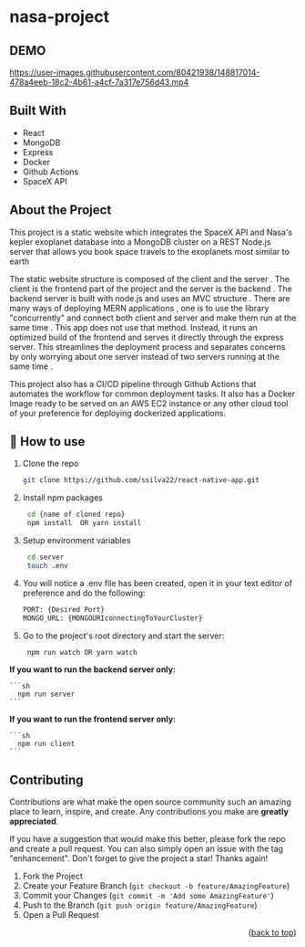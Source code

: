 # nasa-project



## DEMO



https://user-images.githubusercontent.com/80421938/148817014-478a4eeb-18c2-4b61-a4cf-7a317e756d43.mp4




## Built With
* React
* MongoDB
* Express
* Docker
* Github Actions
* SpaceX API

## About the Project

<p>This project is a static website which integrates the SpaceX API and Nasa's kepler exoplanet database into a MongoDB cluster on a REST 
Node.js server that allows you book space travels to the exoplanets most similar to earth

  The static website structure is composed of the client and the server . The client is the frontend part of the project and the server is the backend . The backend server is built with node.js and uses an MVC structure . There are many ways of deploying MERN applications , one is to use the library "concurrently" and connect both client and server and make them run at the same time . This app does not use that method. Instead, it runs an optimized build of the frontend and serves it directly through the express server. This streamlines the deployment process and separates concerns by only worrying about one server instead of two servers running at the same time .
  
This project also has a CI/CD pipeline through Github Actions that automates the workflow for common deployment tasks. It also has a Docker Image ready to be served on an AWS EC2 instance or any other cloud tool of your preference for deploying dockerized applications.
  


</p>





## 🚀 How to use
1. Clone the repo
   ```sh
   git clone https://github.com/ssilva22/react-native-app.git
   ```
2. Install npm packages
   ```sh
    cd {name of cloned repo}
    npm install  OR yarn install
   ```
3. Setup environment variables
   ```sh
    cd server
    touch .env
   ```
4. You will notice a .env file has been created, open it in your text editor of preference and do the following:

      ```sh
    PORT: {Desired Port}
    MONGO_URL: {MONGOURIconnectingToYourCluster}
   ```
5. Go to the project's root directory and start the server:
  
     ```sh
      npm run watch OR yarn watch
   ```
   
 <strong>If you want to run the backend server only: </strong>
  
    ```sh
      npm run server
    ```
    
  <strong>If you want to run the frontend server only: </strong>
   
    ```sh
      npm run client
    ```
   

## Contributing

Contributions are what make the open source community such an amazing place to learn, inspire, and create. Any contributions you make are **greatly appreciated**.

If you have a suggestion that would make this better, please fork the repo and create a pull request. You can also simply open an issue with the tag "enhancement".
Don't forget to give the project a star! Thanks again!

1. Fork the Project
2. Create your Feature Branch (`git checkout -b feature/AmazingFeature`)
3. Commit your Changes (`git commit -m 'Add some AmazingFeature'`)
4. Push to the Branch (`git push origin feature/AmazingFeature`)
5. Open a Pull Request

<p align="right">(<a href="#top">back to top</a>)</p>

